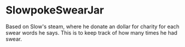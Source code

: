 # SlowpokeSwearJar
Based on Slow's steam, where he donate an dollar for charity for each swear words he says. This is to keep track of how many times he had swear.
